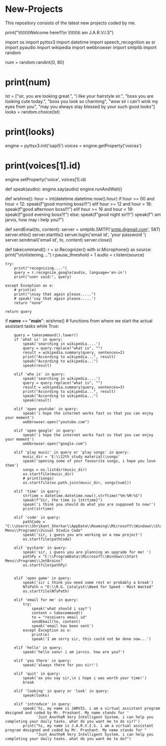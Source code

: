 # New-Projects
This repository consists of the latest new projects coded by me.

print("\t\t\t\tWelcome here!!!\n \t\t\t\ti am J.A.R.V.I.S")

import os
import pyttsx3
import datetime
import speech_recognition as sr
import pyaudio
import wikipedia
import webbrowser
import smtplib
import random

num = random.randint(0, 80)
# print(num)

lst = ["sir, you are looking great.", "i like your hairstyle sir.", "boss you are looking cute today.", "boss you look so charming", "wow sir i can't wink my eyes from you", "may you always stay blessed by your such good looks"]
looks = random.choice(lst)
# print(looks)


engine = pyttsx3.init('sapi5')
voices = engine.getProperty('voices')

# print(voices[1].id)
engine.setProperty('voice', voices[1].id)


def speak(audio):
    engine.say(audio)
    engine.runAndWait()


def wishme():
    hour = int(datetime.datetime.now().hour)
    if hour >= 00 and hour < 12:
        speak(f"good morning boss!!!")
    elif hour >= 12 and hour < 16:
        speak(f"good afternoon boss!!!")
    elif hour >= 16 and hour < 19:
        speak(f"good evening boss!!!")
    else:
        speak(f"good night sir!!!")
    speak(f"i am jarvis, how may i help you?")

def sendEmail(to, content):
    server = smtplib.SMTP('smtp.@gmail.com', 587)
    server.ehlo()
    server.starttls()
    server.login('email id', 'your password ')
    server.sendmail('email id', to, content)
    server.close()

def takecommand():
    r = sr.Recognizer()
    with sr.Microphone() as source:
        print("\n\nlistening....")
        r.pause_threshold = 1
        audio = r.listen(source)

    try:
        print("recognizing....")
        query = r.recognize_google(audio, language='en-in')
        print("user said:", query)

    except Exception as e:
        # print(e)
        print("\nsay that again please.....")
        # speak('say that again please.....')
        return "none"

    return query


if __name__ == "__main__":
    wishme()  # functions from where we start the actual assistant tasks
    while True:

        query = takecommand().lower()
        if 'what is' in query:
            speak('searching in wikipedia....')
            query = query.replace("what is", "")
            result = wikipedia.summary(query, sentences=2)
            print("According to wikipedia...", result)
            speak("According to wikipedia...")
            speak(result)

        elif 'who is' in query:
            speak('searching in wikipedia....')
            query = query.replace("what is", "")
            result = wikipedia.summary(query, sentences=3)
            print("According to wikipedia...", result)
            speak("According to wikipedia...")
            speak(result)

        elif 'open youtube' in query:
            speak('i hope the internet works fast so that you can enjoy your moment')
            webbrowser.open("youtube.com")

        elif 'open google' in query:
            speak('i hope the internet works fast so that you can enjoy your moment')
            webbrowser.open("google.com")

        elif 'play music' in query or 'play songs' in query:
            music_dir = 'E:\\12th study material\\songs'
            speak('opening some of your favourite songs, i hope you love them')
            songs = os.listdir(music_dir)
            os.startfile(music_dir)
            # print(songs)
            os.startfile(os.path.join(music_dir, songs[num]))

        elif 'time' in query:
            strtime = datetime.datetime.now().strftime("%H:%M:%S")
            speak(f"Sir, the time is {strtime}")
            speak('i think you should do what you are supposed to now!')
            print(strtime)

        elif 'code' in query:
            pathCode = "C:\\Users\\Shrikant_Sherkar\\AppData\\Roaming\\Microsoft\\Windows\\Start Menu\\Programs\\Visual Studio Code"
            speak('sir, i guess you are working on a new project')
            os.startfile(pathCode)

        elif 'pycharm' in query:
            speak('sir, i guess you are planning an upgrade for me! ')
            pathPy = "C:\\ProgramData\\Microsoft\\Windows\\Start Menu\\Programs\\JetBrains"
            os.startfile(pathPy)


        elif 'open game' in query:
            speak('sir i think you need some rest or probably a break')
            NfsPath = "E:\\R.G. Catalyst\\Need for Speed - Most Wanted"
            os.startfile(NfsPath)

        elif 'email for me' in query:
            try:
                speak('what should i say?')
                content = takecommand()
                to = "receivers email id"
                sendEmail(to, content)
                speak('email has been sent')
            except Exception as e:
                print(e)
                speak('I am sorry sir, this could not be done now...')

        elif 'hello' in query:
            speak('hello sanu! i am jarvis. how are you?')

        elif 'you there' in query:
            speak('always there for you sir!')

        elif 'quit' in query:
            speak('as you say sir,\n i hope i was worth your time!')
            break

        elif 'looking' in query or 'look' in query:
            speak(looks)

        elif 'introduce' in query:
            speak('hi, my name is JARVIS. i am a virtual assistant program designed and coded by Mr. Prashant. My name stands for '
                  'Just AnotheR Very Intelligent System. i can help you completing your daily tasks. what do you want me to do sir?')
            print("hi, my name is J.A.R.V.I.S. i am a virtual assistant program designed and coded by Mr. Prashant. My name stands for "
                  "Just AnotheR Very Intelligent System. i can help you completing your daily tasks. what do you want me to do?")











